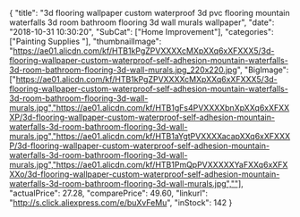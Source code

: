 {
	"title": "3d flooring wallpaper custom waterproof  3d pvc flooring  mountain waterfalls 3d room bathroom flooring 3d wall murals wallpaper",
	"date": "2018-10-31 10:30:20",
	"SubCat": ["Home Improvement"],
	"categories": ["Painting Supplies "],
	"thumbnailImage": "https://ae01.alicdn.com/kf/HTB1kPgZPVXXXXcMXpXXq6xXFXXX5/3d-flooring-wallpaper-custom-waterproof-self-adhesion-mountain-waterfalls-3d-room-bathroom-flooring-3d-wall-murals.jpg_220x220.jpg",
	"BigImage": ["https://ae01.alicdn.com/kf/HTB1kPgZPVXXXXcMXpXXq6xXFXXX5/3d-flooring-wallpaper-custom-waterproof-self-adhesion-mountain-waterfalls-3d-room-bathroom-flooring-3d-wall-murals.jpg","https://ae01.alicdn.com/kf/HTB1gFs4PVXXXXbnXpXXq6xXFXXXP/3d-flooring-wallpaper-custom-waterproof-self-adhesion-mountain-waterfalls-3d-room-bathroom-flooring-3d-wall-murals.jpg","https://ae01.alicdn.com/kf/HTB1aYgtPVXXXXacapXXq6xXFXXXP/3d-flooring-wallpaper-custom-waterproof-self-adhesion-mountain-waterfalls-3d-room-bathroom-flooring-3d-wall-murals.jpg","https://ae01.alicdn.com/kf/HTB1PmQpPVXXXXXYaFXXq6xXFXXXo/3d-flooring-wallpaper-custom-waterproof-self-adhesion-mountain-waterfalls-3d-room-bathroom-flooring-3d-wall-murals.jpg",""],
	"actualPrice": 27.28,
	"comparePrice": 49.60,
	"linkurl": "http://s.click.aliexpress.com/e/buXvFeMu",
	"inStock": 142
}
